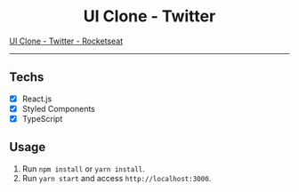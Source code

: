 <h1 align="center">
UI Clone - Twitter
</h1>

<a href="https://www.youtube.com/watch?v=K-8z_4xvT3o"> UI Clone - Twitter - Rocketseat </a> 

<hr>

## Techs

- [x] React.js
- [x] Styled Components
- [x] TypeScript

## Usage

1. Run `npm install` or `yarn install`.<br />
2. Run `yarn start` and access `http://localhost:3000`.<br />
